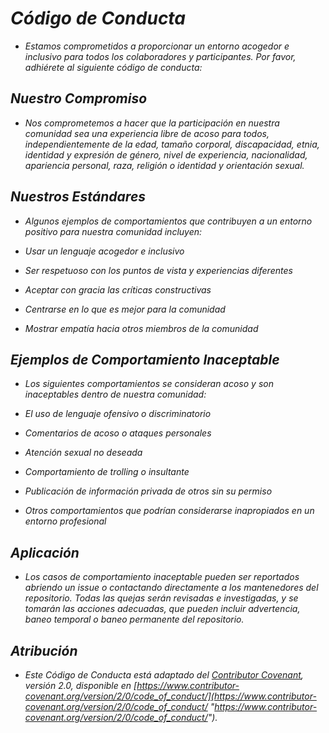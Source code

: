 <!-- Autor: Daniel Benjamin Perez Morales -->
<!-- GitHub: https://github.com/DanielPerezMoralesDev13 -->
<!-- Correo electrónico: danielperezdev@proton.me -->

# ***Código de Conducta***

- *Estamos comprometidos a proporcionar un entorno acogedor e inclusivo para todos los colaboradores y participantes. Por favor, adhiérete al siguiente código de conducta:*

## ***Nuestro Compromiso***

- *Nos comprometemos a hacer que la participación en nuestra comunidad sea una experiencia libre de acoso para todos, independientemente de la edad, tamaño corporal, discapacidad, etnia, identidad y expresión de género, nivel de experiencia, nacionalidad, apariencia personal, raza, religión o identidad y orientación sexual.*

## ***Nuestros Estándares***

- *Algunos ejemplos de comportamientos que contribuyen a un entorno positivo para nuestra comunidad incluyen:*

- *Usar un lenguaje acogedor e inclusivo*
- *Ser respetuoso con los puntos de vista y experiencias diferentes*
- *Aceptar con gracia las críticas constructivas*
- *Centrarse en lo que es mejor para la comunidad*
- *Mostrar empatía hacia otros miembros de la comunidad*

## ***Ejemplos de Comportamiento Inaceptable***

- *Los siguientes comportamientos se consideran acoso y son inaceptables dentro de nuestra comunidad:*

- *El uso de lenguaje ofensivo o discriminatorio*
- *Comentarios de acoso o ataques personales*
- *Atención sexual no deseada*
- *Comportamiento de trolling o insultante*
- *Publicación de información privada de otros sin su permiso*
- *Otros comportamientos que podrían considerarse inapropiados en un entorno profesional*

## ***Aplicación***

- *Los casos de comportamiento inaceptable pueden ser reportados abriendo un issue o contactando directamente a los mantenedores del repositorio. Todas las quejas serán revisadas e investigadas, y se tomarán las acciones adecuadas, que pueden incluir advertencia, baneo temporal o baneo permanente del repositorio.*

## ***Atribución***

- *Este Código de Conducta está adaptado del [Contributor Covenant](https://www.contributor-covenant.org), versión 2.0, disponible en [https://www.contributor-covenant.org/version/2/0/code_of_conduct/](https://www.contributor-covenant.org/version/2/0/code_of_conduct/ "https://www.contributor-covenant.org/version/2/0/code_of_conduct/").*
